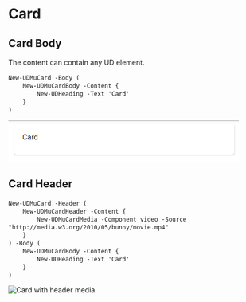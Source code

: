 # Card

## Card Body

The content can contain any UD element.

```text
New-UDMuCard -Body (
    New-UDMuCardBody -Content {
        New-UDHeading -Text 'Card'
    }
)
```

![Card with body](../../.gitbook/assets/image%20%2858%29%20%281%29.png)

## Card Header

```text
New-UDMuCard -Header (
    New-UDMuCardHeader -Content {
        New-UDMuCardMedia -Component video -Source "http://media.w3.org/2010/05/bunny/movie.mp4" 
    }
) -Body (
    New-UDMuCardBody -Content {
        New-UDHeading -Text 'Card'
    }
)
```

![Card with header media](../../.gitbook/assets/image%20%2845%29.png)

